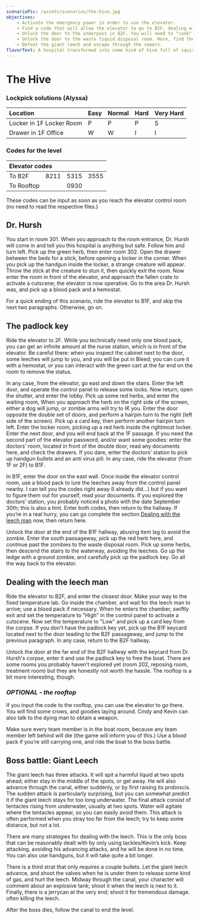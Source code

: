 ```yaml
---
scenarioPic: /assets/scenarios/the-hive.jpg
objectives:
    - Activate the emergency power in order to use the elevator.
    - Find a code that will allow the elevator to go to B2F, dealing with the leech man in the process.
    - Unlock the door to the underpass in B2F. You will need to "cook" the leech man, who is in possession of the card key you need.
    - Unlock the door to the waste liquid disposal room. Here, find the padlock key and use it to unlock the boat parked at the B2F underpass.
    - Defeat the giant leech and escape through the sewers.
flavorText: A hospital transformed into some kind of hive full of squirming "things." We pushed on and pushed the repulsive image from our minds.
---
```

# The Hive

<ScenarioOverviewCard/>

### Lockpick solutions (Alyssa)

Location|Easy|Normal|Hard|Very Hard
:---|---|---|---|---
Locker in 1F Locker Room|P|P|P|S
Drawer in 1F Office|W|W|I|I

### Codes for the level

<table>
<thead>
<tr><th style="text-align: left;" colspan="4">Elevator codes</th></tr>
</thead>
<tbody>
<tr><td>To B2F</td><td>8211</td><td>5315</td><td>3555</td></tr>
<tr><td>To Rooftop</td><td colspan="3" style="text-align: center;">0930</td></tr>
</tbody>
</table>

These codes can be input as soon as you reach the elevator control room (no need to read the respective files.)

## Dr. Hursh

You start in room 301. When you approach to the room entrance, Dr. Hursh will come in and tell you this hospital is anything but safe. Follow him and turn left. Pick up the green herb, then enter room 302. Open the drawer between the beds for a stick, before opening a locker in the corner. When you pick up the handgun inside the locker, a strange creature will appear. Throw the stick at the creature to stun it, then quickly exit the room. Now enter the room in front of the elevator, and approach the fallen crate to activate a cutscene; the elevator is now operative. Go to the area Dr. Hursh was, and pick up a blood pack and a hemostat.

For a quick ending of this scenario, ride the elevator to B1F, and skip the next two paragraphs. Otherwise, go on.

## The padlock key

Ride the elevator to 2F. While you technically need only one blood pack, you can get an infinite amount at the nurse station, which is in front of the elevator. Be careful there: when you inspect the cabinet next to the door, some leeches will jump to you, and you will be put in Bleed; you can cure it with a hemostat, or you can interact with the green cart at the far end on the room to remove the status.

In any case, from the elevator, go east and down the stairs. Enter the left door, and operate the control panel to release some locks. Now return, open the shutter, and enter the lobby. Pick up some red herbs, and enter the waiting room, When you approach the herb on the right side of the screen, either a dog will jump, or zombie arms will try to IK you. Enter the door opposite the double set of doors, and perform a hairpin turn to the right (left side of the screen). Pick up a card key, then perform another hairpin turn left. Enter the locker room, picking up a red herb inside the rightmost locker. Enter the next door, and you will end back at the 1F passage. If you need the second part of the elevator password, and/or want some goodies: enter the doctors’ room, located in front of the double door, read any documents here, and check the drawers. If you dare, enter the doctors’ station to pick up handgun bullets and an anti virus pill. In any case, ride the elevator (from 1F or 2F) to B1F.

In B1F, enter the door on the east wall. Once inside the elevator control room, use a blood pack to lure the leeches away from the control panel nearby. I can tell you the codes right away (I already did...) but if you want to figure them out for yourself, read your documents. If you explored the doctors’ station, you probably noticed a photo with the date September 30th; this is also a hint. Enter both codes, then return to the hallway. If you’re in a real hurry, you can go complete the section [Dealing with the leech man](#dealing-with-the-leech-man) now, then return here.

Unlock the door at the end of the B1F hallway, abusing item lag to avoid the zombie. Enter the south passageway, pick up the red herb here, and continue past the zombies to the waste disposal room. Pick up some herbs, then descend the stairs to the waterway, avoiding the leeches. Go up the ledge with a ground zombie, and carefully pick up the padlock key. Go all the way back to the elevator.

## Dealing with the leech man

Ride the elevator to B2F, and enter the closest door. Make your way to the fixed temperature lab. Go inside the chamber, and wait for the leech man to arrive; use a blood pack if necessary. When he enters the chamber, swiftly exit and set the temperature to "High" in the control panel to activate a cutscene. Now set the temperature to "Low" and pick up a card key from the corpse. If you don't have the padlock key yet, pick up the B1F keycard located next to the door leading to the B2F passageway, and jump to the previous paragraph. In any case, return to the B2F hallway.

Unlock the door at the far end of the B2F hallway with the keycard from Dr. Hursh's corpse, enter it and use the padlock key to free the boat. There are some rooms you probably haven’t explored yet (room 202, reposing room, treatment room) but they are honestly not worth the hassle. The rooftop is a bit more interesting, though.

### *OPTIONAL - the rooftop*
If you input the code to the rooftop, you can use the elevator to go there. You will find some crows, and goodies laying around. Cindy and Kevin can also talk to the dying man to obtain a weapon.

Make sure every team member is in the boat room, because any team member left behind will die (the game will inform you of this.) Use a blood pack if you’re still carrying one, and ride the boat to the boss battle.

## Boss battle: Giant Leech

The giant leech has three attacks. It will spit a harmful liquid at two spots ahead; either stay in the middle of the spots, or get away. He will also advance through the canal, either suddenly, or by first raising its proboscis. The sudden attack is particularly surprising, but you can somewhat predict it if the giant leech stays for too long underwater. The final attack consist of tentacles rising from underwater, usually at two spots. Water will agitate where the tentacles appear, so you can easily avoid them. This attack is often performed when you stray too far from the leech; try to keep some distance, but not a lot.

There are many strategies for dealing with the leech. This is the only boss that can be reasonably dealt with by only using tackles/Kevin’s kick. Keep attacking, avoiding his advancing attacks, and he will be done in no time. You can also use handguns, but it will take quite a bit longer.

There is a third strat that only requires a couple bullets. Let the giant leech advance, and shoot the valves when he is under them to release some kind of gas, and hurt the leech. Midway through the canal, your character will comment about an explosive tank; shoot it when the leech is next to it. Finally, there is a jerrycan at the very end; shoot it for tremendous damage. often killing the leech.

After the boss dies, follow the canal to end the level.
